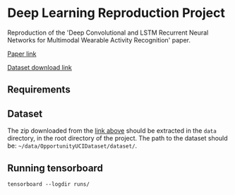 # Deep Learning Reproduction Project
Reproduction of the 'Deep Convolutional and LSTM Recurrent Neural Networks for Multimodal Wearable Activity Recognition' paper.

[Paper link](https://www.mdpi.com/1424-8220/16/1/115/html)

[Dataset download link](https://archive.ics.uci.edu/ml/machine-learning-databases/00226/OpportunityUCIDataset.zip)

## Requirements

## Dataset
The zip downloaded from the [link above](https://archive.ics.uci.edu/ml/machine-learning-databases/00226/OpportunityUCIDataset.zip) should be extracted in the `data` directory,  in the root directory of the project. The path to the dataset should be: 
`~/data/OpportunityUCIDataset/dataset/`.

## Running tensorboard

```commandline
tensorboard --logdir runs/
```